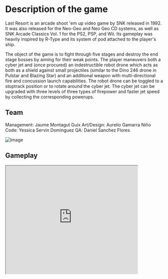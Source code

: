 # Description of the game
Last Resort is an arcade shoot 'em up video game by SNK released in 1992. It was also released for the Neo-Geo and Neo Geo CD systems, as well as SNK Arcade Classics Vol. 1 for the PS2, PSP, and Wii. Its gameplay was heavily inspired by R-Type and its system of pod attached to the player's ship.

The object of the game is to fight through five stages and destroy the end stage bosses by aiming for their weak points. The player maneuvers both a cyber jet and (once procured) an indestructible robot drone which acts as both as a shield against small projectiles (similar to the Dino 246 drone in Pulstar and Blazing Star) and an additional weapon with multi-directional fire and concussion launch capabilities. The robot drone can be toggled to a stoptrack position or to rotate around the cyber jet. The cyber jet can be upgraded with three levels of three types of firepower and faster jet speed by collecting the corresponding powerups.

## Team
Management: Jaume Montagut Guix
Art/Design: Aurelio Gamarra Niño
Code: Yessica Servin Dominguez
QA: Daniel Sanchez Flores

![Image](https://drive.google.com/file/d/1DmNPZRTzYk4KDOgrh1kr0IEFsehPMwMj/view?usp=sharing)

## Gameplay
<iframe width="420" height="345" src="https://www.youtube.com/watch?v=aybhwlEV0EM">
</iframe>

